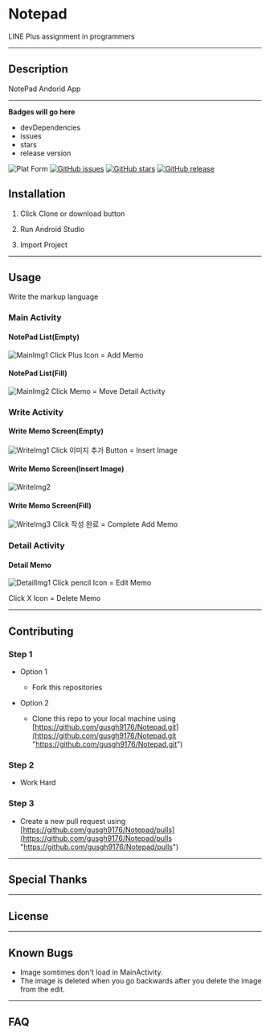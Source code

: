 # Notepad
LINE Plus assignment in programmers

---
## Description
NotePad Andorid App

---
**Badges will go here**

- devDependencies
- issues
- stars
- release version

![Plat Form](https://img.shields.io/badge/Platform-Android-lightgrey)
[![GitHub issues](https://img.shields.io/github/issues/gusgh9176/Notepad)](https://github.com/gusgh9176/Notepad/issues)
[![GitHub stars](https://img.shields.io/github/stars/gusgh9176/Notepad)](https://github.com/gusgh9176/Notepad/stargazers)
[![GitHub release](https://img.shields.io/badge/release-v0.1-green)](https://github.com/gusgh9176/HowWriteReadMe)

## Installation 
1. Click Clone or download button

2. Run Android Studio

3. Import Project

---
## Usage
Write the markup language
### Main Activity
#### NotePad List(Empty)
![MainImg1](https://github.com/gusgh9176/Notepad/blob/master/readmeImg/MainActivity.png?raw=true)
Click Plus Icon = Add Memo
#### NotePad List(Fill)
![MainImg2](https://github.com/gusgh9176/Notepad/blob/master/readmeImg/MainActivity.png?raw=true)
Click Memo = Move Detail Activity

### Write Activity
#### Write Memo Screen(Empty)
![WriteImg1](https://github.com/gusgh9176/Notepad/blob/master/readmeImg/WriteActivity1.png?raw=true)
Click 이미지 추가 Button = Insert Image
#### Write Memo Screen(Insert Image)
![WriteImg2](https://github.com/gusgh9176/Notepad/blob/master/readmeImg/WriteActivity3.png?raw=true)
#### Write Memo Screen(Fill)
![WriteImg3](https://github.com/gusgh9176/Notepad/blob/master/readmeImg/WriteActivity4.png?raw=true)
Click 작성 완료 = Complete Add Memo

### Detail Activity
#### Detail Memo
![DetailImg1](https://github.com/gusgh9176/Notepad/blob/master/readmeImg/DetailActivity.png?raw=true)
Click pencil Icon = Edit Memo

Click X Icon = Delete Memo

---
## Contributing

### Step 1
- Option 1
  - Fork this repositories

- Option 2
  - Clone this repo to your local machine using [https://github.com/gusgh9176/Notepad.git](https://github.com/gusgh9176/Notepad.git "https://github.com/gusgh9176/Notepad.git")
  
### Step 2
- Work Hard

### Step 3

- Create a new pull request using [https://github.com/gusgh9176/Notepad/pulls](https://github.com/gusgh9176/Notepad/pulls "https://github.com/gusgh9176/Notepad/pulls")
---
## Special Thanks
---
## License
---
## Known Bugs
- Image somtimes don't load in MainActivity.
- The image is deleted when you go backwards after you delete the image from the edit.
---
## FAQ
